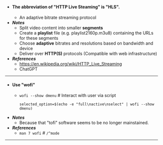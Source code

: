 - #### The abbreviation of "HTTP Live Steaming" is "HLS".
    - An adaptive bitrate streaming protocol
- ***Notes***
    - Split video content into smaller **segments**
    - Create a **playlist** file (e.g. playlist2160p.m3u8) containing the URLs for these segments
    - Choose **adaptive** bitrates and resolutions based on bandwidth and device
    - Deliver over **HTTP(S)** protocols (Compatible with web infrastructure)
- ***References***
    - https://en.wikipedia.org/wiki/HTTP_Live_Streaming
    - ChatGPT
- ---
- #### Use "wofi"
    - `wofi --show dmenu` # Interact with user via script
      ```
      selected_option=$(echo -e "full\nactive\nselect" | wofi --show dmenu)
      ```
- ***Notes***
    - Because that "tofi" software seems to be no longer mainstained.
- ***References***
    - `man 7 wofi` # `/^mode`
- ---
